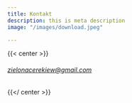 ```yaml
---
title: Kontakt
description: this is meta description
image: "/images/download.jpeg"

---
```

{{< center >}}

###### zielonacerekiew@gmail.com

{{</ center >}}